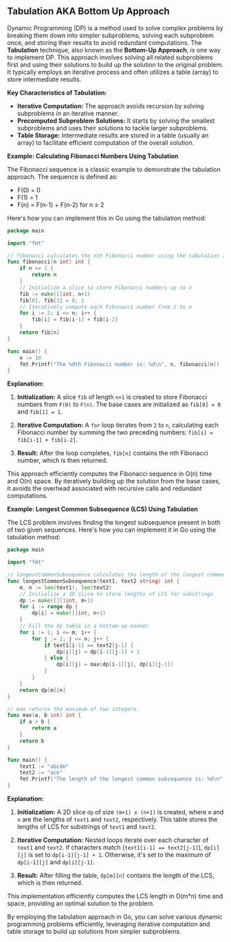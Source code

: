 ## Tabulation AKA Bottom Up Approach

Dynamic Programming (DP) is a method used to solve complex problems by breaking them down into simpler subproblems, solving each subproblem once, and storing their results to avoid redundant computations. The **Tabulation** technique, also known as the **Bottom-Up Approach**, is one way to implement DP. This approach involves solving all related subproblems first and using their solutions to build up the solution to the original problem. It typically employs an iterative process and often utilizes a table (array) to store intermediate results.

**Key Characteristics of Tabulation:**

- **Iterative Computation:** The approach avoids recursion by solving subproblems in an iterative manner.
- **Precomputed Subproblem Solutions:** It starts by solving the smallest subproblems and uses their solutions to tackle larger subproblems.
- **Table Storage:** Intermediate results are stored in a table (usually an array) to facilitate efficient computation of the overall solution.

**Example: Calculating Fibonacci Numbers Using Tabulation**

The Fibonacci sequence is a classic example to demonstrate the tabulation approach. The sequence is defined as:

- F(0) = 0
- F(1) = 1
- F(n) = F(n-1) + F(n-2) for n ≥ 2

Here's how you can implement this in Go using the tabulation method:

```go
package main

import "fmt"

// fibonacci calculates the nth Fibonacci number using the tabulation approach.
func fibonacci(n int) int {
    if n <= 1 {
        return n
    }
    // Initialize a slice to store Fibonacci numbers up to n
    fib := make([]int, n+1)
    fib[0], fib[1] = 0, 1
    // Iteratively compute each Fibonacci number from 2 to n
    for i := 2; i <= n; i++ {
        fib[i] = fib[i-1] + fib[i-2]
    }
    return fib[n]
}

func main() {
    n := 10
    fmt.Printf("The %dth Fibonacci number is: %d\n", n, fibonacci(n))
}
```

**Explanation:**

1. **Initialization:** A slice `fib` of length `n+1` is created to store Fibonacci numbers from `F(0)` to `F(n)`. The base cases are initialized as `fib[0] = 0` and `fib[1] = 1`.

2. **Iterative Computation:** A `for` loop iterates from `2` to `n`, calculating each Fibonacci number by summing the two preceding numbers: `fib[i] = fib[i-1] + fib[i-2]`.

3. **Result:** After the loop completes, `fib[n]` contains the nth Fibonacci number, which is then returned.

This approach efficiently computes the Fibonacci sequence in O(n) time and O(n) space. By iteratively building up the solution from the base cases, it avoids the overhead associated with recursive calls and redundant computations.

**Example: Longest Common Subsequence (LCS) Using Tabulation**

The LCS problem involves finding the longest subsequence present in both of two given sequences. Here's how you can implement it in Go using the tabulation method:

```go
package main

import "fmt"

// longestCommonSubsequence calculates the length of the longest common subsequence between two strings.
func longestCommonSubsequence(text1, text2 string) int {
    m, n := len(text1), len(text2)
    // Initialize a 2D slice to store lengths of LCS for substrings
    dp := make([][]int, m+1)
    for i := range dp {
        dp[i] = make([]int, n+1)
    }
    // Fill the dp table in a bottom-up manner
    for i := 1; i <= m; i++ {
        for j := 1; j <= n; j++ {
            if text1[i-1] == text2[j-1] {
                dp[i][j] = dp[i-1][j-1] + 1
            } else {
                dp[i][j] = max(dp[i-1][j], dp[i][j-1])
            }
        }
    }
    return dp[m][n]
}

// max returns the maximum of two integers.
func max(a, b int) int {
    if a > b {
        return a
    }
    return b
}

func main() {
    text1 := "abcde"
    text2 := "ace"
    fmt.Printf("The length of the longest common subsequence is: %d\n", longestCommonSubsequence(text1, text2))
}
```

**Explanation:**

1. **Initialization:** A 2D slice `dp` of size `(m+1) x (n+1)` is created, where `m` and `n` are the lengths of `text1` and `text2`, respectively. This table stores the lengths of LCS for substrings of `text1` and `text2`.

2. **Iterative Computation:** Nested loops iterate over each character of `text1` and `text2`. If characters match (`text1[i-1] == text2[j-1]`), `dp[i][j]` is set to `dp[i-1][j-1] + 1`. Otherwise, it's set to the maximum of `dp[i-1][j]` and `dp[i][j-1]`.

3. **Result:** After filling the table, `dp[m][n]` contains the length of the LCS, which is then returned.

This implementation efficiently computes the LCS length in O(m\*n) time and space, providing an optimal solution to the problem.

By employing the tabulation approach in Go, you can solve various dynamic programming problems efficiently, leveraging iterative computation and table storage to build up solutions from simpler subproblems.
